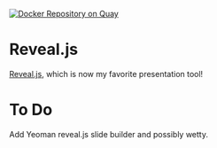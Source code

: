 [![Docker Repository on Quay](https://quay.io/repository/v1k0d3n/reveal.js/status "Docker Repository on Quay")](https://quay.io/repository/v1k0d3n/reveal.js)

# Reveal.js
[Reveal.js](https://github.com/hakimel/reveal.js/), which is now my favorite presentation tool!


# To Do
Add Yeoman reveal.js slide builder and possibly wetty.
